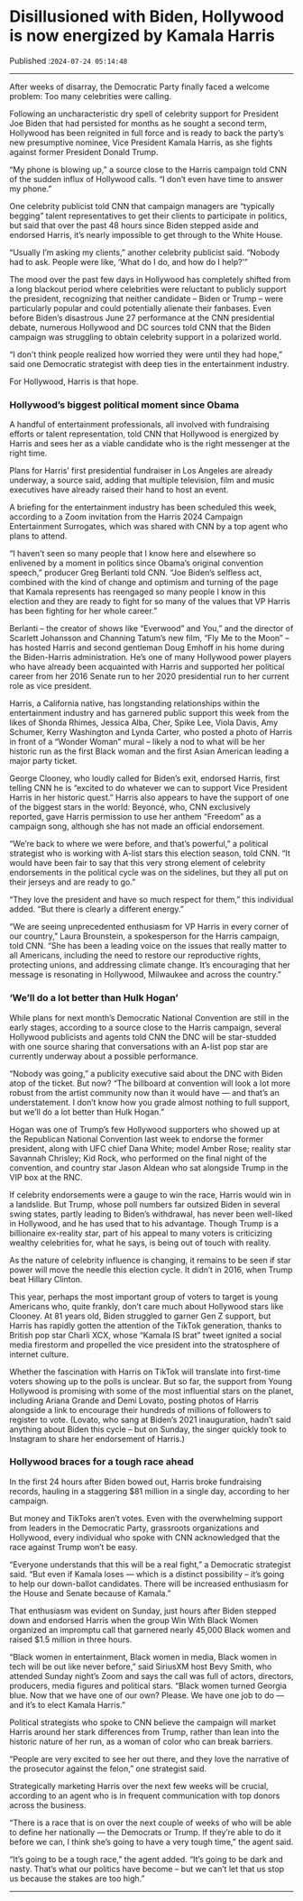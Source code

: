 # Disillusioned with Biden, Hollywood is now energized by Kamala Harris

Published :`2024-07-24 05:14:48`

---

After weeks of disarray, the Democratic Party finally faced a welcome problem: Too many celebrities were calling.

Following an uncharacteristic dry spell of celebrity support for President Joe Biden that had persisted for months as he sought a second term, Hollywood has been reignited in full force and is ready to back the party’s new presumptive nominee, Vice President Kamala Harris, as she fights against former President Donald Trump.

“My phone is blowing up,” a source close to the Harris campaign told CNN of the sudden influx of Hollywood calls. “I don’t even have time to answer my phone.”

One celebrity publicist told CNN that campaign managers are “typically begging” talent representatives to get their clients to participate in politics, but said that over the past 48 hours since Biden stepped aside and endorsed Harris, it’s nearly impossible to get through to the White House.

“Usually I’m asking my clients,” another celebrity publicist said. “Nobody had to ask. People were like, ‘What do I do, and how do I help?’”

The mood over the past few days in Hollywood has completely shifted from a long blackout period where celebrities were reluctant to publicly support the president, recognizing that neither candidate – Biden or Trump – were particularly popular and could potentially alienate their fanbases. Even before Biden’s disastrous June 27 performance at the CNN presidential debate, numerous Hollywood and DC sources told CNN that the Biden campaign was struggling to obtain celebrity support in a polarized world.

“I don’t think people realized how worried they were until they had hope,” said one Democratic strategist with deep ties in the entertainment industry.

For Hollywood, Harris is that hope.

### Hollywood’s biggest political moment since Obama

A handful of entertainment professionals, all involved with fundraising efforts or talent representation, told CNN that Hollywood is energized by Harris and sees her as a viable candidate who is the right messenger at the right time.

Plans for Harris’ first presidential fundraiser in Los Angeles are already underway, a source said, adding that multiple television, film and music executives have already raised their hand to host an event.

A briefing for the entertainment industry has been scheduled this week, according to a Zoom invitation from the Harris 2024 Campaign Entertainment Surrogates, which was shared with CNN by a top agent who plans to attend.

“I haven’t seen so many people that I know here and elsewhere so enlivened by a moment in politics since Obama’s original convention speech,” producer Greg Berlanti told CNN. “Joe Biden’s selfless act, combined with the kind of change and optimism and turning of the page that Kamala represents has reengaged so many people I know in this election and they are ready to fight for so many of the values that VP Harris has been fighting for her whole career.”

Berlanti – the creator of shows like “Everwood” and You,” and the director of Scarlett Johansson and Channing Tatum’s new film, “Fly Me to the Moon” – has hosted Harris and second gentleman Doug Emhoff in his home during the Biden-Harris administration. He’s one of many Hollywood power players who have already been acquainted with Harris and supported her political career from her 2016 Senate run to her 2020 presidential run to her current role as vice president.

Harris, a California native, has longstanding relationships within the entertainment industry and has garnered public support this week from the likes of Shonda Rhimes, Jessica Alba, Cher, Spike Lee, Viola Davis, Amy Schumer, Kerry Washington and Lynda Carter, who posted a photo of Harris in front of a “Wonder Woman” mural – likely a nod to what will be her historic run as the first Black woman and the first Asian American leading a major party ticket.

George Clooney, who loudly called for Biden’s exit, endorsed Harris, first telling CNN he is “excited to do whatever we can to support Vice President Harris in her historic quest.” Harris also appears to have the support of one of the biggest stars in the world: Beyoncé, who, CNN exclusively reported, gave Harris permission to use her anthem “Freedom” as a campaign song, although she has not made an official endorsement.

“We’re back to where we were before, and that’s powerful,” a political strategist who is working with A-list stars this election season, told CNN. “It would have been fair to say that this very strong element of celebrity endorsements in the political cycle was on the sidelines, but they all put on their jerseys and are ready to go.”

“They love the president and have so much respect for them,” this individual added. “But there is clearly a different energy.”

“We are seeing unprecedented enthusiasm for VP Harris in every corner of our country,” Laura Brounstein, a spokesperson for the Harris campaign, told CNN. “She has been a leading voice on the issues that really matter to all Americans, including the need to restore our reproductive rights, protecting unions, and addressing climate change. It’s encouraging that her message is resonating in Hollywood, Milwaukee and across the country.”

### ‘We’ll do a lot better than Hulk Hogan’

While plans for next month’s Democratic National Convention are still in the early stages, according to a source close to the Harris campaign, several Hollywood publicists and agents told CNN the DNC will be star-studded with one source sharing that conversations with an A-list pop star are currently underway about a possible performance.

“Nobody was going,” a publicity executive said about the DNC with Biden atop of the ticket. But now? “The billboard at convention will look a lot more robust from the artist community now than it would have — and that’s an understatement. I don’t know how you grade almost nothing to full support, but we’ll do a lot better than Hulk Hogan.”

Hogan was one of Trump’s few Hollywood supporters who showed up at the Republican National Convention last week to endorse the former president, along with UFC chief Dana White; model Amber Rose; reality star Savannah Chrisley; Kid Rock, who performed on the final night of the convention, and country star Jason Aldean who sat alongside Trump in the VIP box at the RNC.

If celebrity endorsements were a gauge to win the race, Harris would win in a landslide. But Trump, whose poll numbers far outsized Biden in several swing states, partly leading to Biden’s withdrawal, has never been well-liked in Hollywood, and he has used that to his advantage. Though Trump is a billionaire ex-reality star, part of his appeal to many voters is criticizing wealthy celebrities for, what he says, is being out of touch with reality.

As the nature of celebrity influence is changing, it remains to be seen if star power will move the needle this election cycle. It didn’t in 2016, when Trump beat Hillary Clinton.

This year, perhaps the most important group of voters to target is young Americans who, quite frankly, don’t care much about Hollywood stars like Clooney. At 81 years old, Biden struggled to garner Gen Z support, but Harris has rapidly gotten the attention of the TikTok generation, thanks to British pop star Charli XCX, whose “Kamala IS brat” tweet ignited a social media firestorm and propelled the vice president into the stratosphere of internet culture.

Whether the fascination with Harris on TikTok will translate into first-time voters showing up to the polls is unclear. But so far, the support from Young Hollywood is promising with some of the most influential stars on the planet, including Ariana Grande and Demi Lovato, posting photos of Harris alongside a link to encourage their hundreds of millions of followers to register to vote. (Lovato, who sang at Biden’s 2021 inauguration, hadn’t said anything about Biden this cycle – but on Sunday, the singer quickly took to Instagram to share her endorsement of Harris.)

### Hollywood braces for a tough race ahead

In the first 24 hours after Biden bowed out, Harris broke fundraising records, hauling in a staggering $81 million in a single day, according to her campaign.

But money and TikToks aren’t votes. Even with the overwhelming support from leaders in the Democratic Party, grassroots organizations and Hollywood, every individual who spoke with CNN acknowledged that the race against Trump won’t be easy.

“Everyone understands that this will be a real fight,” a Democratic strategist said. “But even if Kamala loses — which is a distinct possibility – it’s going to help our down-ballot candidates. There will be increased enthusiasm for the House and Senate because of Kamala.”

That enthusiasm was evident on Sunday, just hours after Biden stepped down and endorsed Harris when the group Win With Black Women organized an impromptu call that garnered nearly 45,000 Black women and raised $1.5 million in three hours.

“Black women in entertainment, Black women in media, Black women in tech will be out like never before,” said SiriusXM host Bevy Smith, who attended Sunday night’s Zoom and says the call was full of actors, directors, producers, media figures and political stars. “Black women turned Georgia blue. Now that we have one of our own? Please. We have one job to do — and it’s to elect Kamala Harris.”

Political strategists who spoke to CNN believe the campaign will market Harris around her stark differences from Trump, rather than lean into the historic nature of her run, as a woman of color who can break barriers.

“People are very excited to see her out there, and they love the narrative of the prosecutor against the felon,” one strategist said.

Strategically marketing Harris over the next few weeks will be crucial, according to an agent who is in frequent communication with top donors across the business.

“There is a race that is on over the next couple of weeks of who will be able to define her nationally — the Democrats or Trump. If they’re able to do it before we can, I think she’s going to have a very tough time,” the agent said.

“It’s going to be a tough race,” the agent added. “It’s going to be dark and nasty. That’s what our politics have become – but we can’t let that us stop us because the stakes are too high.”

---

